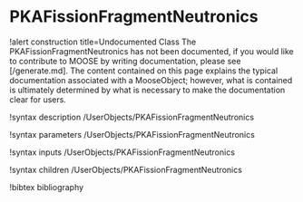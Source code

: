 <!-- MOOSE Documentation Stub: Remove this when content is added. -->

# PKAFissionFragmentNeutronics

!alert construction title=Undocumented Class
The PKAFissionFragmentNeutronics has not been documented, if you would like to contribute to MOOSE by
writing documentation, please see [/generate.md]. The content contained on this page explains
the typical documentation associated with a MooseObject; however, what is contained is ultimately
determined by what is necessary to make the documentation clear for users.

!syntax description /UserObjects/PKAFissionFragmentNeutronics

!syntax parameters /UserObjects/PKAFissionFragmentNeutronics

!syntax inputs /UserObjects/PKAFissionFragmentNeutronics

!syntax children /UserObjects/PKAFissionFragmentNeutronics

!bibtex bibliography
